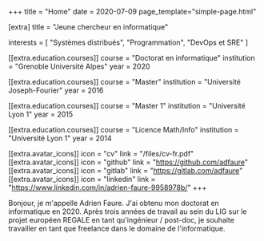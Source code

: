 +++
title = "Home"
date = 2020-07-09
page_template="simple-page.html"

[extra]
title = "Jeune chercheur en informatique"

interests = [
  "Systèmes distribués",
  "Programmation",
  "DevOps et SRE"
]

[[extra.education.courses]]
  course = "Doctorat en informatique"
  institution = "Grenoble Université Alpes"
  year = 2020

[[extra.education.courses]]
  course = "Master"
  institution = "Université Joseph-Fourier"
  year = 2016

[[extra.education.courses]]
  course = "Master 1"
  institution = "Université Lyon 1"
  year = 2015

[[extra.education.courses]]
  course = "Licence Math/Info"
  institution = "Université Lyon 1"
  year = 2014

[[extra.avatar_icons]]
  icon = "cv"
  link = "/files/cv-fr.pdf"
[[extra.avatar_icons]]
  icon = "github"
  link = "https://github.com/adfaure"
[[extra.avatar_icons]]
  icon = "gitlab"
  link = "https://gitlab.com/adfaure"
[[extra.avatar_icons]]
  icon = "linkedin"
  link = "https://www.linkedin.com/in/adrien-faure-9958978b/"
+++

Bonjour, je m'appelle Adrien Faure. J'ai obtenu mon doctorat en informatique en 2020. Après trois années de travail au sein du LIG sur le projet européen REGALE en tant qu'ingénieur / post-doc, je souhaite travailler en tant que freelance dans le domaine de l'informatique.
